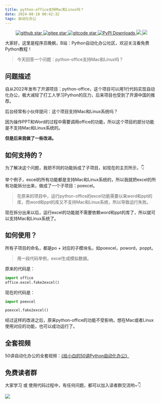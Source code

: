 ```yaml
---
title: python-office支持Mac和Linux吗？
date: 2024-08-18 00:42:32
tags: 自动化办公
---
```



<p align="center" name="'github">
    <a target="_blank" href='https://github.com/CoderWanFeng/python-office'>
    <img src="https://img.shields.io/github/stars/CoderWanFeng/python-office.svg?style=social" alt="github star"/>
    </a>
    	<a target="_blank" href='https://gitee.com/CoderWanFeng//python-office/'>
		<img src='https://gitee.com/CoderWanFeng//python-office/badge/star.svg?theme=dark' alt='gitee star'/>
	</a>
    <a target="_blank" href='https://gitcode.com/CoderWanFeng1/python-office'>
		<img src='https://gitcode.com/CoderWanFeng1/python-office/star/badge.svg?theme=dark' alt='gitcode star'/>
	</a>	
	<a target="_blank" href='https://gitcode.com/CoderWanFeng1/python-office'>
<img src="https://static.pepy.tech/badge/python-office" alt="PyPI Downloads">
</a>
  	<a href="https://mp.weixin.qq.com/s/yaSmFKO3RrBpyanW3nvRAQ">
	<img src="https://img.shields.io/badge/QQ-163434413-orange"/>
  </a>
    	<a href="http://www.python4office.cn/wechat-group/">
	<img src="https://img.shields.io/badge/%E5%BE%AE%E4%BF%A1-%E4%BA%A4%E6%B5%81%E7%BE%A4-brightgreen"/>
  </a>

</p>

大家好，这里是程序员晚枫，B站：Python自动化办公社区，欢迎关注看免费Python教程！

> 今天回答一个问题：python-office支持Mac和Linux吗？


## 问题描述

自从2022年发布了开源项目：python-office，这个项目可以用1行代码实现自动化办公，极大减轻了打工人学习Python的压力，后来项目也受到了开源中国的推荐。

后台经常有小伙伴提问：这个项目支持Mac和Linux系统吗？

因为操作PPT和Word的过程中需要调用office的功能，所以这个项目的部分功能是不支持Mac和Linux系统的。

**但是后来我做了一些改进。**

## 如何支持的？

为了解决这个问题，我把不同的功能拆成了子项目，如现在的主页所示，👇

举个例子，excel的所有功能都是支持Mac和Linux系统的，所以我就把excel的所有功能拆分出来，做成了一个子项目：poexcel。

> 在原来的项目中，运行python-office的excel功能需要以来word和ppt的库，而word和ppt的库又不支持Mac和Linux系统，所以导致运行失败。

现在拆分出来以后，运行excel的功能就不需要依赖word和ppt的库了，所以就可以支持Mac和Linux系统了。


## 如何使用？

所有子项目的命名，都是po + 对应的子模块名，如poexcel，poword，poppt。

> 用一段代码举例，excel生成模拟数据。

原来的代码是：
    
```python
import office
office.excel.fake2excel()
```

现在的代码是：
```python
import poexcel

poexcel.fake2excel()
```

经过这样的改进之后，原来python-office的功能不受影响，想在Mac或者Linux使用对应的功能，也可以成功运行了。

## 全套视频

50讲自动化办公的全套视频：[《给小白的50讲Python自动化办公》](https://www.python-office.com/course/50-python-office.html)

## 免费读者群


大家学习 或 使用代码过程中，有任何问题，都可以加入读者群交流哟~👇


![](https://cos.python-office.com/group/0816.jpg)